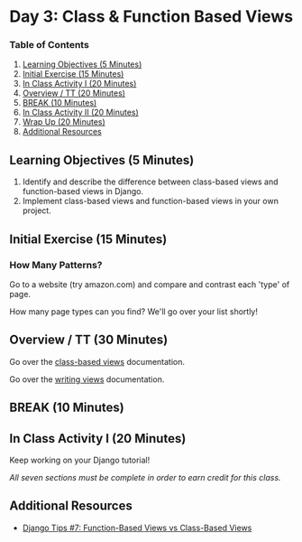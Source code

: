 # Day 3: Class & Function Based Views

### Table of Contents

1. [Learning Objectives (5 Minutes)](#learning-objectives-5-minutes)
2. [Initial Exercise (15 Minutes)](#initial-exercise-15-minutes)
3. [In Class Activity I (20 Minutes)](#in-class-activity-i-20-minutes)
4. [Overview / TT (20 Minutes)](#overview--tt-20-minutes)
5. [BREAK (10 Minutes)](#break-10-minutes)
6. [In Class Activity II (20 Minutes)](#in-class-activity-ii-20-minutes)
7. [Wrap Up (20 Minutes)](#wrap-up-20-minutes)
8. [Additional Resources](#additional-resources)

## Learning Objectives (5 Minutes)

1. Identify and describe the difference between class-based views and function-based views in Django.
2. Implement class-based views and function-based views in your own project.

## Initial Exercise (15 Minutes)

### How Many Patterns?

Go to a website (try amazon.com) and compare and contrast each 'type' of page.

How many page types can you find? We'll go over your list shortly!

## Overview / TT (30 Minutes)

Go over the [class-based views](https://docs.djangoproject.com/en/2.2/topics/class-based-views/) documentation.

Go over the [writing views](https://docs.djangoproject.com/en/2.2/topics/http/views/) documentation.

## BREAK (10 Minutes)

## In Class Activity I (20 Minutes)

Keep working on your Django tutorial!

_All seven sections must be complete in order to earn credit for this class._

## Additional Resources

- [Django Tips #7: Function-Based Views vs Class-Based Views](https://wsvincent.com/class-function-based-views/)
